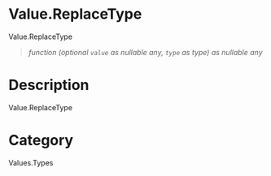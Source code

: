 ﻿# Value.ReplaceType
Value.ReplaceType
> _function (optional <code>value</code> as nullable any, <code>type</code> as type) as nullable any_
# Description 
Value.ReplaceType

# Category 
Values.Types

